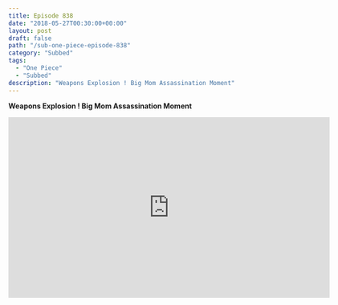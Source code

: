 ```yaml
---
title: Episode 838
date: "2018-05-27T00:30:00+00:00"
layout: post
draft: false
path: "/sub-one-piece-episode-838"
category: "Subbed"
tags:
  - "One Piece"
  - "Subbed"
description: "Weapons Explosion ! Big Mom Assassination Moment"
---
```


**Weapons Explosion ! Big Mom Assassination Moment**

<iframe width="640" height="360" src="https://www.rapidvideo.com/e/G6FRPH7VXG" frameborder="0" marginwidth=0 marginheight=0 scrolling=no allowfullscreen></iframe>


